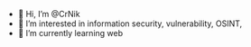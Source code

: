 - 👋 Hi, I’m @CrNik
- 👀 I’m interested in information security, vulnerability, OSINT,
- 🌱 I’m currently learning web 
  



 


